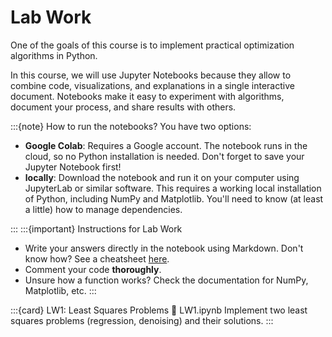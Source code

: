 # Lab Work

One of the goals of this course is to implement practical optimization algorithms in Python. 

In this course, we will use Jupyter Notebooks because they allow to combine code, visualizations, and explanations in a single interactive document. Notebooks make it easy to experiment with algorithms, document your process, and share results with others.

:::{note} How to run the notebooks?
You have two options:
- **Google Colab**: Requires a Google account. The notebook runs in the cloud, so no Python installation is needed. Don't forget to save your  Jupyter Notebook first!
- **locally**: Download the notebook and run it on your computer using JupyterLab or similar software. This requires a working local installation of Python, including NumPy and Matplotlib. You'll need to know (at least a little) how to manage dependencies. 

:::
:::{important} Instructions for Lab Work
- Write your answers directly in the notebook using Markdown. Don't know how? See a cheatsheet [here](https://markdownlivepreview.dev/cheatsheet).
- Comment your code **thoroughly**.
- Unsure how a function works? Check the documentation for NumPy, Matplotlib, etc.
:::


:::{card} LW1: Least Squares Problems
:link: LW1.ipynb
Implement two least squares problems (regression, denoising) and their solutions. 
:::